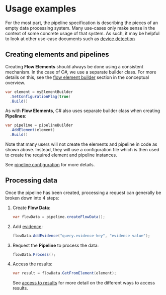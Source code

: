 # Usage examples

For the most part, the pipeline specification is describing the pieces of an 
empty data processing system. Many use-cases only make sense in the context 
of some concrete usage of that system. As such, it may be helpful to look at 
other use-case documents such as 
[device detection](../device-detection-specification/usage-examples.md)

## Creating elements and pipelines

Creating **Flow Elements** should always be done using a consistent mechanism.
In the case of C#, we use a separate builder class. For more details on this, 
see the [flow element builder](conceptual-overview.md#flow-element-builder) 
section in the conceptual overview.

```c#
var element = myElementBuilder
  .SetConfigurationFlag(true)
  .Build()
```

As with **Flow Elements**, C# also uses separate builder class when creating 
**Pipelines**:

```c#
var pipeline = pipelineBuilder
  .AddElement(element)
  .Build()
```

Note that many users will not create the elements and pipeline in code
as shown above. 
Instead, they will use a configuration file which is then used to 
create the required element and pipeline instances.

See [pipeline configuration](features/pipeline-configuration.md) for more 
details.

## Processing data

Once the pipeline has been created, processing a request can generally 
be broken down into 4 steps:

1. Create **Flow Data**:
    ```c#
    var flowData = pipeline.createFlowData();
    ```
2. Add [evidence](features/evidence.md):
    ```c#
    flowData.AddEvidence("query.evidence-key", "evidence value");
    ```
3. Request the **Pipeline** to process the data:
    ```c#
    flowData.Process();
    ```
4. Access the results:
    ```c#
    var result = flowData.GetFromElement(element);
    ```
    See [access to results](features/access-to-results.md) for more detail on
    the different ways to access results.
